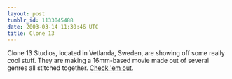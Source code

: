 ```yaml
---
layout: post
tumblr_id: 1133045488
date: 2003-03-14 11:30:46 UTC
title: Clone 13
---
```


Clone 13 Studios, located in Vetlanda, Sweden, are showing off some really cool stuff. They are making a 16mm-based movie made out of several genres all stitched together. <a href="http://www.clone13.com/" target="_blank">Check 'em out</a>.
